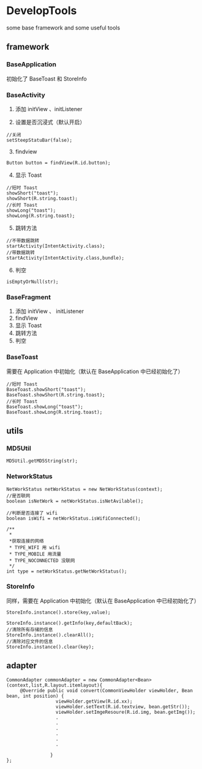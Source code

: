 # DevelopTools
some base framework and some useful tools

## framework
### BaseApplication
初始化了 BaseToast 和 StoreInfo
### BaseActivity
1. 添加 initView 、initListener

2. 设置是否沉浸式（默认开启）
 ```
 //关闭
 setSteepStatuBar(false);
 ```
3. findview
 ```
 Button button = findView(R.id.button);
 ```
4. 显示 Toast
 ```
 //短时 Toast
 showShort("toast");
 showShort(R.string.toast);
 //长时 Toast
 showLong("toast");
 showLong(R.string.toast);
 ```
5. 跳转方法
 ```
 //不带数据跳转
 startActivity(IntentActivity.class);
 //带数据跳转
 startActivity(IntentActivity.class,bundle);
 ```
6. 判空
 ```
 isEmptyOrNull(str);
 ```
### BaseFragment
1. 添加 initView 、 initListener
1. findView
2. 显示 Toast
3. 跳转方法
3. 判空
### BaseToast
需要在 Application 中初始化（默认在 BaseApplication 中已经初始化了）
 ```
 //短时 Toast
 BaseToast.showShort("toast");
 BaseToast.showShort(R.string.toast);
 //长时 Toast
 BaseToast.showLong("toast");
 BaseToast.showLong(R.string.toast);
 ```
 ## utils
 ### MD5Util
  ```
  MD5Util.getMD5String(str);
  ```
 ### NetworkStatus
  ```
  NetWorkStatus netWorkStatus = new NetWorkStatus(context);
  //是否联网
  boolean isNetWork = netWorkStatus.isNetAvilable();

  //判断是否连接了 wifi
  boolean isWifi = netWorkStatus.isWifiConnected();

  /**
   *
   *获取连接的网络
   * TYPE_WIFI 用 wifi
   * TYPE_MOBILE 用流量
   * TYPE_NOCONNECTED 没联网
   */
  int type = netWorkStatus.getNetWorkStatus();

  ```
 ### StoreInfo
 同样，需要在 Application 中初始化（默认在 BaseApplication 中已经初始化了）
 ```
 StoreInfo.instance().store(key,value);

 StoreInfo.instance().getInfo(key,defaultBack);
 //清除所有存储的信息
 StoreInfo.instance().clearAll();
 //清除对应文件的信息
 StoreInfo.instance().clear(key);
 ```
## adapter
```
CommonAdapter commonAdapter = new CommonAdapter<Bean>(context,list,R.layout.itemlayout){
     @Override public void convert(CommonViewHolder viewHolder, Bean bean, int position) {
                  viewHolder.getView(R.id.xx);
                  viewHolder.setText(R.id.textview, bean.getStr());
                  viewHolder.setImgeResoure(R.id.img, bean.getImg());
                  .
                  .
                  .
                  .
                  .
                  .

                }
};
```